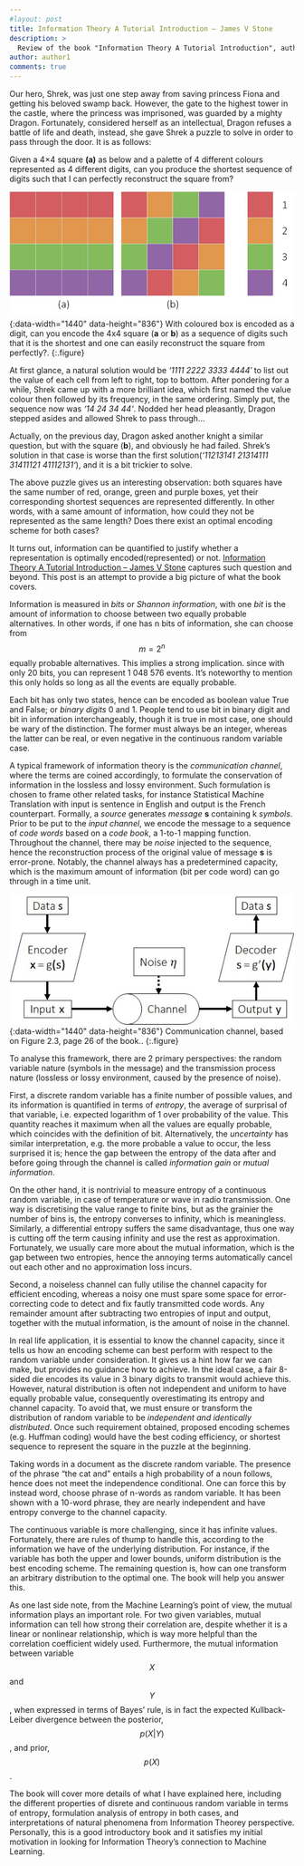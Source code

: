 ```yaml
---
#layout: post
title: Information Theory A Tutorial Introduction – James V Stone
description: >
  Review of the book "Information Theory A Tutorial Introduction", authored by James V Stone.
author: author1
comments: true
---
```


Our hero, Shrek, was just one step away from saving princess Fiona and getting his beloved swamp back.  However, the gate to the highest tower in the castle, where the princess was imprisoned, was guarded by a mighty Dragon. Fortunately, considered herself as an intellectual, Dragon refuses a battle of life and death, instead, she gave Shrek a puzzle to solve in order to pass through the door. It is as follows:

Given a 4×4 square <strong>(a)</strong> as below and a palette of 4 different colours represented as 4 different digits, can you produce the shortest sequence of digits such that I can perfectly reconstruct the square from?

![Example 1](/assets/blog/2018-06-17/example.jpg){:data-width="1440" data-height="836"}
With coloured box is encoded as a digit, can you encode the 4x4 square (<strong>a</strong> or <strong>b</strong>) as a sequence of digits such that it is the shortest and one can easily reconstruct the square from perfectly?.
{:.figure}

At first glance, a natural solution would be <em>‘1111 2222 3333 4444′</em> to list out the value of each cell from left to right, top to bottom. After pondering for a while, Shrek came up with a more brilliant idea, which first named the value colour then followed by its frequency, in the same ordering. Simply put, the sequence now was <em>‘14 24 34 44‘</em>. Nodded her head pleasantly, Dragon stepped asides and allowed Shrek to pass through…

Actually, on the previous day, Dragon asked another knight a similar question, but with the square (<strong>b</strong>), and obviously he had failed. Shrek’s solution in that case is worse than the first solution(<em>‘11213141 21314111 31411121 41112131‘</em>), and it is a bit trickier to solve.

The above puzzle gives us an interesting observation: both squares have the same number of red, orange, green and purple boxes, yet their corresponding shortest sequences are represented differently. In other words, with a same amount of information, how could they not be represented as the same length? Does there exist an optimal encoding scheme for both cases?

It turns out, information can be quantified to justify whether a representation is optimally encoded(represented) or not. <a href="https://www.amazon.com/Information-Theory-Introduction-James-Stone/dp/0956372856/ref=sr_1_sc_1?ie=UTF8&qid=1529146794&sr=8-1-spell&keywords=information+theory+james+vstone">Information Theory A Tutorial Introduction – James V Stone</a> captures such question and beyond. This post is an attempt to provide a big picture of what the book covers.

Information is measured in <em>bits</em> or <em>Shannon information</em>, with one <em>bit</em> is the amount of information to choose between two equally probable alternatives. In other words, if one has n bits of information, she can choose from $$m = 2^n$$ equally probable alternatives. This implies a strong implication. since with only 20 bits, you can represent 1 048 576 events. It’s noteworthy to mention this only holds so long as all the events are equally probable.

Each bit has only two states, hence can be encoded as boolean value True and False; or <em>binary digits</em> 0 and 1. People tend to use bit in binary digit and bit in information interchangeably, though it is true in most case, one should be wary of the distinction. The former must always be an integer, whereas the latter can be real, or even negative in the continuous random variable case.

A typical framework of information theory is the <em>communication channel</em>, where the terms are coined accordingly, to formulate the conservation of information in the lossless and lossy environment. Such formulation is chosen to frame other related tasks, for instance Statistical Machine Translation with input is sentence in English and output is the French counterpart. Formally, a <em>source</em> generates <em>message</em> <strong>s</strong> containing k <em>symbols</em>. Prior to be put to the <em>input channel</em>, we encode the message to a sequence of <em>code words</em> based on a <em>code book</em>, a 1-to-1 mapping function. Throughout the channel, there may be <em>noise</em> injected to the sequence, hence the reconstruction process of the original value of message <strong>s</strong> is error-prone. Notably, the channel always has a predetermined capacity, which is the maximum amount of information (bit per code word) can go through in a time unit.

![Communication Channel](/assets/blog/2018-06-17/communication_channel.jpg){:data-width="1440" data-height="836"}
Communication channel, based on Figure 2.3, page 26 of the book..
{:.figure}

To analyse this framework, there are 2 primary perspectives: the random variable nature (symbols in the message) and the transmission process nature (lossless or lossy environment, caused by the presence of noise).

First, a discrete random variable has a finite number of possible values, and its information is quantified in terms of <em>entropy</em>, the average of surprisal of that variable, i.e. expected logarithm of 1 over probability of the value. This quantity reaches it maximum when all the values are equally probable, which coincides with the definition of bit. Alternatively, the <em>uncertainty</em> has similar interpretation, e.g. the more probable a value to occur, the less surprised it is; hence the gap between the entropy of the data after and before going through the channel is called <em>information gain</em> or <em>mutual information</em>.

On the other hand, it is nontrivial to measure entropy of a continuous random variable, in case of temperature or wave in radio transmission. One way is discretising the value range to finite bins, but as the grainier the number of bins is, the entropy converses to infinity, which is meaningless. Similarly, a differential entropy suffers the same disadvantage, thus one way is cutting off the term causing infinity and use the rest as  approximation. Fortunately, we usually care more about the mutual information, which is the gap between two entropies, hence the annoying terms automatically cancel out each other and no approximation loss incurs.

Second, a noiseless channel can fully utilise the channel capacity for efficient encoding, whereas a noisy one must spare some space for error-correcting code to detect and fix fautly transmitted code words. Any remainder amount after subtracting two entropies of input and output, together with the mutual information, is the amount of noise in the channel.

In real life application, it is essential to know the channel capacity, since it tells us how an encoding scheme can best perform with respect to the random variable under consideration. It gives us a hint how far we can make, but provides no guidance how to achieve. In the ideal case, a fair 8-sided die encodes its value in 3 binary digits to transmit would achieve this. However, natural distribution is often not independent and uniform to have equally probable value, consequently overestimating its entropy and channel capacity. To avoid that, we must ensure or transform the distribution of random variable to be <em>independent and identically distributed</em>. Once such requirement obtained, proposed encoding schemes (e.g. Huffman coding) would have the best coding efficiency, or shortest sequence to represent the square in the puzzle at the beginning.

Taking words in a document as the discrete random variable. The presence of the phrase “the cat and” entails a high probability of a noun follows, hence does not meet the independence conditional. One can force this by instead word, choose phrase of n-words as random variable. It has been shown with a 10-word phrase, they are nearly independent and have entropy converge to the channel capacity.

The continuous variable is more challenging, since it has infinite values. Fortunately, there are rules of thump to handle this, according to the information we have of the underlying distribution. For instance, if the variable has both the upper and lower bounds, uniform distribution is the best encoding scheme. The remaining question is, how can one transform an arbitrary distribution to the optimal one. The book will help you answer this.

As one last side note, from the Machine Learning’s point of view, the mutual information plays an important role. For two given variables, mutual information can tell how strong their correlation are, despite whether it is a linear or nonlinear relationship, which is way more helpful than the correlation coefficient widely used. Furthermore, the mutual information between variable $$X$$ and $$Y$$, when expressed in terms of Bayes’ rule,  is in fact the expected Kullback-Leiber divergence between the posterior, $$p(X \vert Y)$$, and prior, $$p(X)$$.

The book will cover more details of what I have explained here, including the different properties of disrete and continuous random variable in terms of entropy, formulation analysis of entropy in both cases, and interpretations of natural phenomena from Information Theorey perspective. Personally, this is a good introductory book and it satisfies my initial motivation in looking for Information Theory’s connection to Machine Learning.


